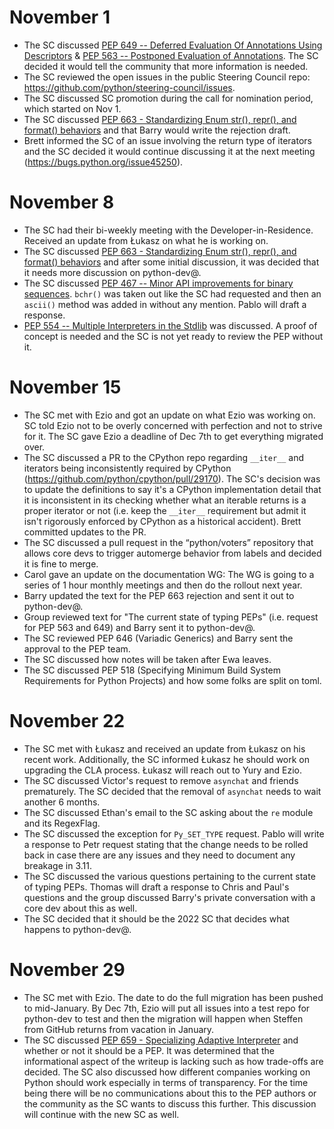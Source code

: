 # November 1

- The SC discussed [PEP 649 -- Deferred Evaluation Of Annotations
  Using Descriptors](https://www.python.org/dev/peps/pep-0649/) & [PEP 563 --
  Postponed Evaluation of
  Annotations](https://www.python.org/dev/peps/pep-0563/). The SC decided it
  would tell the community that more information is needed.
- The SC reviewed the open issues in the public Steering Council
  repo: https://github.com/python/steering-council/issues.
- The SC discussed SC promotion during the call for nomination
  period, which started on Nov 1.
- The SC discussed [PEP 663 - Standardizing Enum str(), repr(),
  and format() behaviors](https://www.python.org/dev/peps/pep-0663/) and that
  Barry would write the rejection draft.
- Brett informed the SC of an issue involving the return type of iterators and
  the SC decided it would continue discussing it at the next meeting
  (https://bugs.python.org/issue45250).

# November 8

- The SC had their bi-weekly meeting with the
  Developer-in-Residence. Received an update from Łukasz on what he is working
  on.
- The SC discussed  [PEP 663 - Standardizing Enum str(), repr(),
  and format() behaviors](https://www.python.org/dev/peps/pep-0663/) and after
  some initial discussion, it was decided that it needs more discussion on
  python-dev@.
- The SC discussed [PEP 467 -- Minor API improvements for binary
  sequences](https://www.python.org/dev/peps/pep-0467/). `bchr()` was taken out
  like the SC had requested and then an `ascii()` method was added in without
  any mention. Pablo will draft a response.
- [PEP 554 -- Multiple Interpreters in the
  Stdlib](https://www.python.org/dev/peps/pep-0554/) was discussed. A proof of
  concept is needed and the SC is not yet ready to review the PEP without it.

# November 15

- The SC met with Ezio and got an update on what Ezio was working
  on. SC told Ezio not to be overly concerned with perfection and not to strive
  for it. The SC gave Ezio a deadline of Dec 7th to get everything migrated
  over.
- The SC discussed a PR to the CPython repo regarding `__iter__`
  and iterators being inconsistently required by CPython
  (https://github.com/python/cpython/pull/29170). The SC's decision was to
  update the definitions to say it's a CPython implementation detail that it is
  inconsistent in its checking whether what an iterable returns is a proper
  iterator or not (i.e. keep the `__iter__` requirement but admit it isn't
  rigorously enforced by CPython as a historical accident). Brett committed
  updates to the PR.
- The SC discussed a pull request in the “python/voters”
  repository that allows core devs to trigger automerge behavior from labels
  and decided it is fine to merge.
- Carol gave an update on the documentation WG: The WG is going to a series of
  1 hour monthly meetings and then do the rollout next year.
- Barry updated the text for the PEP 663 rejection and sent it out to python-dev@.
- Group reviewed text for "The current state of typing PEPs" (i.e. request for
  PEP 563 and 649) and Barry sent it to python-dev@.
- The SC reviewed PEP 646 (Variadic Generics) and Barry sent the
  approval to the PEP team.
- The SC discussed how notes will be taken after Ewa leaves.
- The SC discussed PEP 518 (Specifying Minimum Build System
  Requirements for Python Projects) and how some folks are split on toml.

# November 22

- The SC met with Łukasz and received an update from Łukasz on
  his recent work. Additionally, the SC informed Łukasz he should work on
  upgrading the CLA process. Łukasz will reach out to Yury and Ezio.
- The SC discussed Victor's request to remove `asynchat` and
  friends prematurely. The SC decided that the removal of `asynchat` needs to
  wait another 6 months.
- The SC discussed Ethan's email to the SC asking about the `re`
  module and its RegexFlag.
- The SC discussed the exception for `Py_SET_TYPE` request. Pablo
  will write a response to Petr request stating that the change needs to be
  rolled back in case there are any issues and they need to document any
  breakage in 3.11.
- The SC discussed the various questions pertaining to the
  current state of typing PEPs. Thomas will draft a response to Chris and
  Paul's questions and the group discussed Barry's private conversation with a
  core dev about this as well.
- The SC decided that it should be the 2022 SC that decides what
  happens to python-dev@.

# November 29

- The SC met with Ezio. The date to do the full migration has
  been pushed to mid-January. By Dec 7th, Ezio will put all issues into a test
  repo for python-dev to test and then the migration will happen when Steffen
  from GitHub returns from vacation in January.
- The SC discussed [PEP 659 - Specializing Adaptive
  Interpreter](https://www.python.org/dev/peps/pep-0659/) and whether or not it
  should be a PEP. It was determined that the informational aspect of the writeup
  is lacking such as how trade-offs are decided. The SC also discussed how different
  companies working on Python should work especially in terms of transparency. For the
  time being there will be no communications about this to the PEP authors or
  the community as the SC wants to discuss this further. This discussion will
  continue with the new SC as well.
